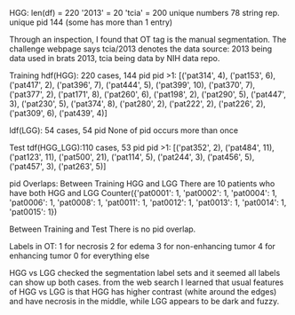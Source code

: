 HGG:
len(df) = 220
'2013' = 20
'tcia' = 200
unique numbers 78 string rep.
unique pid 144 (some has more than 1 entry)

Through an inspection, I found that OT tag is the manual segmentation.
The challenge webpage says tcia/2013 denotes the data source: 2013 being data used in brats 2013, tcia being data by NIH data repo.

Training
hdf(HGG): 220 cases, 144 pid
pid >1:
[('pat314', 4),
 ('pat153', 6),
 ('pat417', 2),
 ('pat396', 7),
 ('pat444', 5),
 ('pat399', 10),
 ('pat370', 7),
 ('pat377', 2),
 ('pat171', 8),
 ('pat260', 6),
 ('pat198', 2),
 ('pat290', 5),
 ('pat447', 3),
 ('pat230', 5),
 ('pat374', 8),
 ('pat280', 2),
 ('pat222', 2),
 ('pat226', 2),
 ('pat309', 6),
 ('pat439', 4)]

ldf(LGG): 54 cases, 54 pid
None of pid occurs more than once

Test
tdf(HGG_LGG):110 cases, 53 pid
pid >1:
[('pat352', 2),
 ('pat484', 11),
 ('pat123', 11),
 ('pat500', 21),
 ('pat114', 5),
 ('pat244', 3),
 ('pat456', 5),
 ('pat457', 3),
 ('pat263', 5)]

 pid Overlaps:
 Between Training HGG and LGG
 There are 10 patients who have both HGG and LGG
 Counter({'pat0001': 1,
         'pat0002': 1,
         'pat0004': 1,
         'pat0006': 1,
         'pat0008': 1,
         'pat0011': 1,
         'pat0012': 1,
         'pat0013': 1,
         'pat0014': 1,
         'pat0015': 1})

Between Training and Test
There is no pid overlap.

Labels in OT:
1 for necrosis
2 for edema
3 for non-enhancing tumor
4 for enhancing tumor
0 for everything else

HGG vs LGG
checked the segmentation label sets and it seemed all labels can show up both cases.
from the web search I learned that usual features of HGG vs LGG is that HGG has higher contrast (white around the edges) and have necrosis in the middle, while LGG appears to be dark and fuzzy. 
